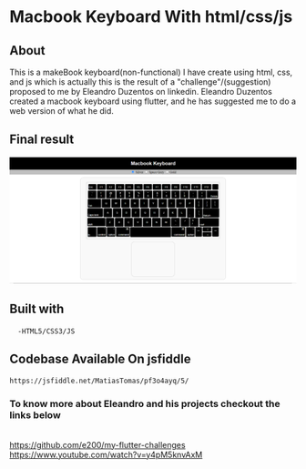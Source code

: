 # **Macbook Keyboard With html/css/js**

## **About**

This is a makeBook keyboard(non-functional) I have create using html, css, and js which is actually this is the result of a "challenge"/(suggestion) proposed to me by Eleandro Duzentos on linkedin. Eleandro Duzentos created a macbook keyboard using flutter, and he has suggested me to do a web version of what he did. 

## **Final result**
![user-interface-screenshot](https://github.com/Matiastomas/mac-keyboard-html-css-js/blob/main/img/final-iu.PNG)

## **Built with**
  ```
    -HTML5/CSS3/JS
```
## **Codebase Available On jsfiddle**
```
https://jsfiddle.net/MatiasTomas/pf3o4ayq/5/

```

### **To know more about Eleandro and his projects checkout the links below**
 </br>https://github.com/e200/my-flutter-challenges </br>
 https://www.youtube.com/watch?v=y4pM5knvAxM
 

